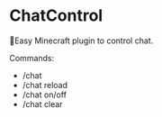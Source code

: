 # ChatControl
👮Easy Minecraft plugin to control chat.

Commands:
 - /chat
 - /chat reload
 - /chat on/off
 - /chat clear
